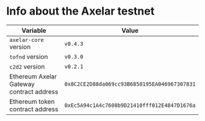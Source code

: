 # Info about the Axelar testnet

Variable  | Value
------------- | -------------
`axelar-core` version | `v0.4.3`
`tofnd` version | `v0.3.0`
`c2d2` version | `v0.2.1`
Ethereum Axelar Gateway contract address | `0x8C2CE2D88da069cc93B6850195EA046967307831`
Ethereum token contract address | `0xEc5A94c1A4c7608b9D21410fff012E4847D1676a`
